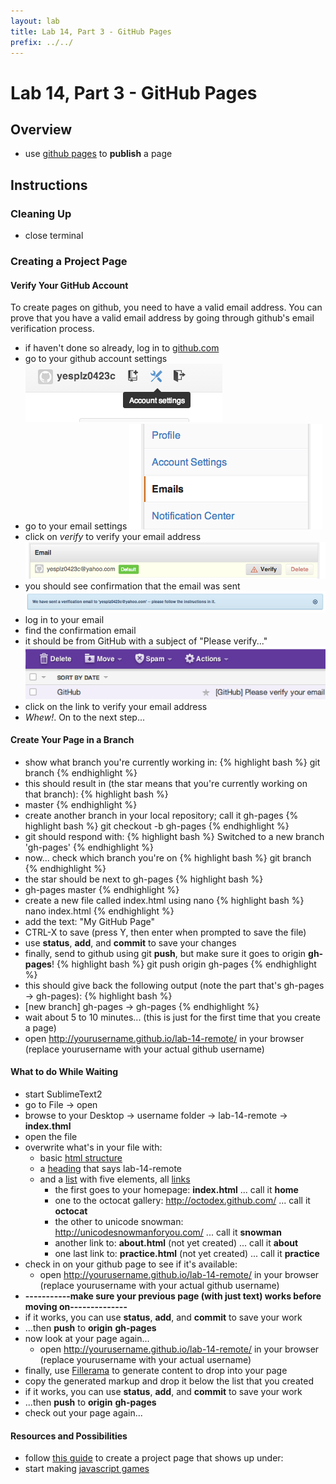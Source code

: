 ```yaml
---
layout: lab
title: Lab 14, Part 3 - GitHub Pages
prefix: ../../
---
```


# Lab 14, Part 3 - GitHub Pages

## Overview

* use [github pages](http://pages.github.com/) to __publish__ a page

## Instructions


### Cleaning Up

* close terminal

### Creating a Project Page

#### Verify Your GitHub Account

To create pages on github, you need to have a valid email address.  You can prove that you have a valid email address by going through github's email verification process.

* if haven't done so already, log in to [github.com](http://github.com)
* go to your github account settings
![account](../../resources/img/github-account.png)
* go to your email settings
![email](../../resources/img/github-emails.png)
* click on _verify_ to verify your email address
![verify](../../resources/img/github-verify.png)
* you should see confirmation that the email was sent
![sent](../../resources/img/github-sent.png)
* log in to your email
* find the confirmation email
* it should be from GitHub with a subject of "Please verify..."	
![subject](../../resources/img/github-subject.png)
* click on the link to verify your email address
* _Whew!_.  On to the next step...

#### Create Your Page in a Branch

* show what branch you're currently working in:
{% highlight bash %}
git branch
{% endhighlight %}
* this should result in (the star means that you're currently working on that branch):
{% highlight bash %}
* master
{% endhighlight %}
* create another branch in your local repository; call it gh-pages
{% highlight bash %}
git checkout -b gh-pages
{% endhighlight %}
* git should respond with:
{% highlight bash %}
Switched to a new branch 'gh-pages'
{% endhighlight %}
* now... check which branch you're on
{% highlight bash %}
git branch
{% endhighlight %}
* the star should be next to gh-pages
{% highlight bash %}
* gh-pages
  master
{% endhighlight %}
* create a new file called index.html using nano
{% highlight bash %}
nano index.html
{% endhighlight %}
* add the text: "My GitHub Page"
* CTRL-X to save (press Y, then enter when prompted to save the file)
* use __status__, __add__, and __commit__ to save your changes
* finally, send to github using git __push__, but make sure it goes to origin __gh-pages__!
{% highlight bash %}
git push origin gh-pages
{% endhighlight %}
* this should give back the following output (note the part that's gh-pages -&gt; gh-pages):
{% highlight bash %}
 * [new branch]      gh-pages -&gt; gh-pages
{% endhighlight %}
* wait about 5 to 10 minutes... (this is just for the first time that you create a page)
* open http://yourusername.github.io/lab-14-remote/ in your browser (replace yourusername with your actual github username)

#### What to do While Waiting

* start SublimeText2
* go to File &rarr; open
* browse to your Desktop &rarr; username folder &rarr; lab-14-remote &rarr; __index.thml__
* open the file
* overwrite what's in your file with:
	* basic [html structure](http://www.htmldog.com/guides/html/beginner/tags/)
	* a [heading](http://www.htmldog.com/guides/html/beginner/headings/) that says lab-14-remote
	* and a [list](http://www.htmldog.com/guides/html/beginner/lists/) with five elements, all [links](http://www.htmldog.com/guides/html/beginner/links/)
		* the first goes to your homepage: __index.html__ ... call it __home__
		* one to the octocat gallery: http://octodex.github.com/ ... call it __octocat__
		* the other to unicode snowman: http://unicodesnowmanforyou.com/ ... call it __snowman__
		* another link to: __about.html__ (not yet created) ... call it __about__
		* one last link to: __practice.html__ (not yet created) ... call it __practice__
* check in on your github page to see if it's available:
	* open http://yourusername.github.io/lab-14-remote/ in your browser (replace yourusername with your actual github username)
* __-----------make sure your previous page (with just text) works before moving on--------------__
* if it works, you can use __status__, __add__, and __commit__ to save your work
* ...then __push__ to __origin__ __gh-pages__
* now look at your page again... 
	* open http://yourusername.github.io/lab-14-remote/ in your browser (replace yourusername with your actual username)
* finally, use [Fillerama](http://chrisvalleskey.com/fillerama/) to generate content to drop into your page
* copy the generated markup and drop it below the list that you created
* if it works, you can use __status__, __add__, and __commit__ to save your work
* ...then __push__ to __origin__ __gh-pages__
* check out your page again... 

#### Resources and Possibilities
* follow [this guide](https://help.github.com/articles/creating-project-pages-manually) to create a project page that shows up under:
* start making [javascript games](http://basicallydan.github.io/skifree.js/)

